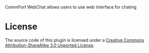 CommFort WebChat allows users to use web interface for chating

# License

The source code of this plugin is licensed under a [Creative Commons Attribution-ShareAlike 3.0 Unported License](http://creativecommons.org/licenses/by-sa/3.0/).